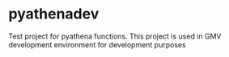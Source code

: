 # pyathenadev
Test project for pyathena functions. This project is used in GMV development environment for development purposes
